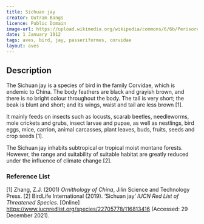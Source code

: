 ```yaml
---
title: Sichuan jay
creator: Outram Bangs
licence: Public Domain
image-url: https://upload.wikimedia.org/wikipedia/commons/6/6b/Perisoreus_internigrans.jpg  
date: 1 January 1912
tags: aves, bird, jay, passeriformes, corvidae
layout: aves
---
```

## Description

The Sichuan jay is a species of bird in the family Corvidae, which is endemic to China. The body feathers are black and grayish brown, and there is no bright colour throughout the body. The tail is very short; the beak is blunt and short; and its wings, waist and tail are less brown [1].

It mainly feeds on insects such as locusts, scarab beetles, needleworms, mole crickets and grubs, insect larvae and pupae, as well as nestlings, bird eggs, mice, carrion, animal carcasses, plant leaves, buds, fruits, seeds and crop seeds [1].

The Sichuan jay inhabits subtropical or tropical moist montane forests. However, the range and suitability of suitable habitat are greatly reduced under the influence of climate change [2]. 

### Reference List
[1] Zhang, Z.J. (2001) _Ornithology of China_, Jilin Science and Technology Press.
[2] BirdLife International (2019). ‘Sichuan jay’ _IUCN Red List of Threatened Species_. [Online] https://www.iucnredlist.org/species/22705778/116813416 (Accessed: 29 December 2021).



